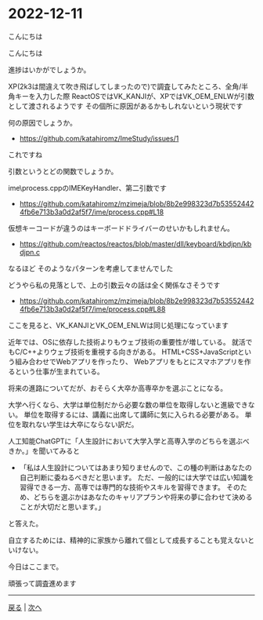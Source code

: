 # 2022-12-11

こんにちは

こんにちは

進捗はいかがでしょうか。

XP(2k3は間違えて吹き飛ばしてしまったので)で調査してみたところ、全角/半角キーを入力した際
ReactOSではVK_KANJIが、XPではVK_OEM_ENLWが引数として渡されるようです
その個所に原因があるかもしれないという現状です

何の原因でしょうか。

- https://github.com/katahiromz/ImeStudy/issues/1

これですね

引数というとどの関数でしょうか。

ime\process.cppのIMEKeyHandler、第二引数です

- https://github.com/katahiromz/mzimeja/blob/8b2e998323d7b535524424fb6e713b3a0d2af5f7/ime/process.cpp#L18

仮想キーコードが違うのはキーボードドライバーのせいかもしれません。

- https://github.com/reactos/reactos/blob/master/dll/keyboard/kbdjpn/kbdjpn.c

なるほど
そのようなパターンを考慮してませんでした

どうやら私の見落としで、上の引数云々の話は全く関係なさそうです

- https://github.com/katahiromz/mzimeja/blob/8b2e998323d7b535524424fb6e713b3a0d2af5f7/ime/process.cpp#L88

ここを見ると、VK_KANJIとVK_OEM_ENLWは同じ処理になっています

近年では、OSに依存した技術よりもウェブ技術の重要性が増している。
就活でもC/C++よりウェブ技術を重視する向きがある。
HTML+CSS+JavaScriptという組み合わせでWebアプリを作ったり、
Webアプリをもとにスマホアプリを作るという仕事が生まれている。

将来の進路についてだが、おそらく大卒か高専卒かを選ぶことになる。

大学へ行くなら、大学は単位制だから必要な数の単位を取得しないと進級できない。
単位を取得するには、講義に出席して講師に気に入られる必要がある。
単位を取れない学生は大卒にならない訳だ。

人工知能ChatGPTに「人生設計において大学入学と高専入学のどちらを選ぶべきか。」を聞いてみると

- 「私は人生設計についてはあまり知りませんので、この種の判断はあなたの自己判断に委ねるべきだと思います。 ただ、一般的には大学では広い知識を習得できる一方、高専では専門的な技術やスキルを習得できます。 そのため、どちらを選ぶかはあなたのキャリアプランや将来の夢に合わせて決めることが大切だと思います。」

と答えた。

自立するためには、精神的に家族から離れて個として成長することも覚えないといけない。

今日はここまで。

頑張って調査進めます

---

[戻る](2022-12-04.md) | [次へ](2022-12-18.md)
